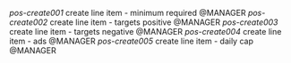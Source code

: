 *pos-create001* create line item - minimum required @MANAGER
*pos-create002* create line item - targets positive @MANAGER
*pos-create003* create line item - targets negative @MANAGER
*pos-create004* create line item - ads @MANAGER
*pos-create005* create line item - daily cap @MANAGER